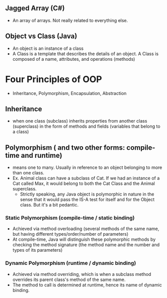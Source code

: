 ## Jagged Array (C#)
- An array of arrays. Not really related to everything else.

## Object vs Class (Java)
- An object is an instance of a class
- A Class is a template that describes the details of an object. A Class is composed of a name, attributes, and operations (methods)

# Four Principles of OOP
- Inheritance, Polymorphism, Encapsulation, Abstraction

## Inheritance
- when one class (subclass) inherits properties from another class (superclass) in the form of methods and fields (variables that belong to a class)

## Polymorphism ( and two other forms: compile-time and runtime)
- means one to many. Usually in reference to an object belonging to more than one class.
- Ex. Animal class can have a subclass of Cat. If we had an instance of a Cat called Max, it would belong to both the Cat Class and the Animal superclass.
  - Strictly speaking, any Java object is polymorphic in nature in the sense that it would pass the IS-A test for itself and for the Object class. But it's a bit pedantic.

### Static Polymorphism (compile-time / static binding)
- Achieved via method overloading (several methods of the same name, but having different types/order/number of parameters)
- At compile-time, Java will distinguish these polymorphic methods by checking the method signature (the method name and the number and types of its parameters)

### Dynamic Polymorphism (runtime / dynamic binding)
- Achieved via method overriding, which is when a subclass method overrides its parent class's method of the same name.
- The method to call is determined at runtime, hence its name of dynamic binding.

###
